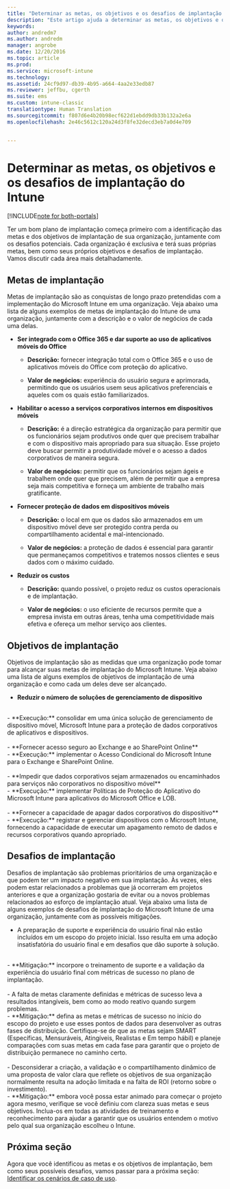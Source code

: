 ```yaml
---
title: "Determinar as metas, os objetivos e os desafios de implantação do Intune | Microsoft Docs"
description: "Este artigo ajuda a determinar as metas, os objetivos e os desafios de implantação para uma implementação somente na nuvem do Microsoft Intune."
keywords: 
author: andredm7
ms.author: andredm
manager: angrobe
ms.date: 12/20/2016
ms.topic: article
ms.prod: 
ms.service: microsoft-intune
ms.technology: 
ms.assetid: 24cf9d97-db39-4b95-a664-4aa2e33edb87
ms.reviewer: jeffbu, cgerth
ms.suite: ems
ms.custom: intune-classic
translationtype: Human Translation
ms.sourcegitcommit: f807d6e4b20b98ecf622d1ebdd9db33b132a2e6a
ms.openlocfilehash: 2e46c5612c120a24d3f8fe32decd3eb7a0d4e709


---
```


# <a name="determine-intune-deployment-goals-objectives-and-challenges"></a>Determinar as metas, os objetivos e os desafios de implantação do Intune

[!INCLUDE[note for both-portals](../includes/note-for-both-portals.md)]

Ter um bom plano de implantação começa primeiro com a identificação das metas e dos objetivos de implantação de sua organização, juntamente com os desafios potenciais. Cada organização é exclusiva e terá suas próprias metas, bem como seus próprios objetivos e desafios de implantação. Vamos discutir cada área mais detalhadamente.

## <a name="deployment-goals"></a>Metas de implantação

Metas de implantação são as conquistas de longo prazo pretendidas com a implementação do Microsoft Intune em uma organização. Veja abaixo uma lista de alguns exemplos de metas de implantação do Intune de uma organização, juntamente com a descrição e o valor de negócios de cada uma delas.

-   **Ser integrado com o Office 365 e dar suporte ao uso de aplicativos móveis do Office**

    -   **Descrição:** fornecer integração total com o Office 365 e o uso de aplicativos móveis do Office com proteção do aplicativo.

    -   **Valor de negócios:** experiência do usuário segura e aprimorada, permitindo que os usuários usem seus aplicativos preferenciais e aqueles com os quais estão familiarizados.

-   **Habilitar o acesso a serviços corporativos internos em dispositivos móveis**

    -   **Descrição:** é a direção estratégica da organização para permitir que os funcionários sejam produtivos onde quer que precisem trabalhar e com o dispositivo mais apropriado para sua situação. Esse projeto deve buscar permitir a produtividade móvel e o acesso a dados corporativos de maneira segura.

    -   **Valor de negócios:** permitir que os funcionários sejam ágeis e trabalhem onde quer que precisem, além de permitir que a empresa seja mais competitiva e forneça um ambiente de trabalho mais gratificante.

-   **Fornecer proteção de dados em dispositivos móveis**

    -   **Descrição:** o local em que os dados são armazenados em um dispositivo móvel deve ser protegido contra perda ou compartilhamento acidental e mal-intencionado.

    -   **Valor de negócios:** a proteção de dados é essencial para garantir que permaneçamos competitivos e tratemos nossos clientes e seus dados com o máximo cuidado.

-   **Reduzir os custos**

    -   **Descrição:** quando possível, o projeto reduz os custos operacionais e de implantação.

    -    **Valor de negócios:** o uso eficiente de recursos permite que a empresa invista em outras áreas, tenha uma competitividade mais efetiva e ofereça um melhor serviço aos clientes.

## <a name="deployment-objectives"></a>Objetivos de implantação

Objetivos de implantação são as medidas que uma organização pode tomar para alcançar suas metas de implantação do Microsoft Intune. Veja abaixo uma lista de alguns exemplos de objetivos de implantação de uma organização e como cada um deles deve ser alcançado.

-   **Reduzir o número de soluções de gerenciamento de dispositivo**
<br>
    -   **Execução:** consolidar em uma única solução de gerenciamento de dispositivo móvel, Microsoft Intune para a proteção de dados corporativos de aplicativos e dispositivos.
<br></br>
-   **Fornecer acesso seguro ao Exchange e ao SharePoint Online**
<br>
    -   **Execução:** implementar o Acesso Condicional do Microsoft Intune para o Exchange e SharePoint Online.
<br></br>
-   **Impedir que dados corporativos sejam armazenados ou encaminhados para serviços não corporativos no dispositivo móvel**
<br>
    -   **Execução:** implementar Políticas de Proteção do Aplicativo do Microsoft Intune para aplicativos do Microsoft Office e LOB.
<br></br>
-   **Fornecer a capacidade de apagar dados corporativos do dispositivo**
<br>
    -   **Execução:** registrar e gerenciar dispositivos com o Microsoft Intune, fornecendo a capacidade de executar um apagamento remoto de dados e recursos corporativos quando apropriado.

## <a name="deployment-challenges"></a>Desafios de implantação

Desafios de implantação são problemas prioritários de uma organização e que podem ter um impacto negativo em sua implantação. Às vezes, eles podem estar relacionados a problemas que já ocorreram em projetos anteriores e que a organização gostaria de evitar ou a novos problemas relacionados ao esforço de implantação atual. Veja abaixo uma lista de alguns exemplos de desafios de implantação do Microsoft Intune de uma organização, juntamente com as possíveis mitigações.

-   A preparação de suporte e experiência do usuário final não estão incluídos em um escopo do projeto inicial.  Isso resulta em uma adoção insatisfatória do usuário final e em desafios que dão suporte à solução.
<br>
    -   **Mitigação:** incorpore o treinamento de suporte e a validação da experiência do usuário final com métricas de sucesso no plano de implantação.
<br></br>
-   A falta de metas claramente definidas e métricas de sucesso leva a resultados intangíveis, bem como ao modo reativo quando surgem problemas.
<br>
    -   **Mitigação:** defina as metas e métricas de sucesso no início do escopo do projeto e use esses pontos de dados para desenvolver as outras fases de distribuição. Certifique-se de que as metas sejam SMART (Específicas, Mensuráveis, Atingíveis, Realistas e Em tempo hábil) e planeje comparações com suas metas em cada fase para garantir que o projeto de distribuição permanece no caminho certo.
<br></br>
-   Desconsiderar a criação, a validação e o compartilhamento dinâmico de uma proposta de valor clara que reflete os objetivos de sua organização normalmente resulta na adoção limitada e na falta de ROI (retorno sobre o investimento).
<br>
    -   **Mitigação:** embora você possa estar animado para começar o projeto agora mesmo, verifique se você definiu com clareza suas metas e seus objetivos. Inclua-os em todas as atividades de treinamento e reconhecimento para ajudar a garantir que os usuários entendem o motivo pelo qual sua organização escolheu o Intune.

## <a name="next-section"></a>Próxima seção

Agora que você identificou as metas e os objetivos de implantação, bem como seus possíveis desafios, vamos passar para a próxima seção: [Identificar os cenários de caso de uso](section-2-identify-use-case-scenarios.md).



<!--HONumber=Dec16_HO5-->


